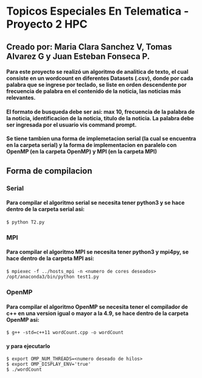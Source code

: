 # Topicos Especiales En Telematica - Proyecto 2 HPC

## Creado por: Maria Clara Sanchez V, Tomas Alvarez G y Juan Esteban Fonseca P.

#### Para este proyecto se realizó un algoritmo de analitica de texto, el cual consiste en un wordcount en diferentes Datasets (.csv), donde por cada palabra que se ingrese por teclado, se liste en orden descendente por frecuencia de palabra en el contenido de la noticia, las noticias más relevantes.

#### El formato de busqueda debe ser asi: max 10, frecuencia de la palabra de la noticia, identificacion de la noticia, titulo de la noticia. La palabra debe ser ingresada por el usuario vis command prompt.

#### Se tiene tambien una forma de implemetacion serial (la cual se encuentra en la carpeta serial) y la forma de implementacion en paralelo con OpenMP (en la carpeta OpenMP) y MPI (en la carpeta MPI)

## Forma de compilacion

### Serial
#### Para compilar el algoritmo serial se necesita tener python3 y se hace dentro de la carpeta serial asi: 
    $ python T2.py

### MPI 
#### Para compilar el algoritmo MPI se necesita tener python3 y mpi4py, se hace dentro de la carpeta MPI asi: 
    $ mpiexec -f ../hosts_mpi -n <numero de cores deseados> /opt/anaconda3/bin/python test1.py
    
### OpenMP
#### Para compilar el algoritmo OpenMP se necesita tener el compilador de c++ en una version igual o mayor a la 4.9, se hace dentro de la carpeta OpenMP asi:
    $ g++ -std=c++11 wordCount.cpp -o wordCount
    
#### y para ejecutarlo
    $ export OMP_NUM_THREADS=<numero deseado de hilos>
    $ export OMP_DISPLAY_ENV='true'
    $ ./wordCount
  
